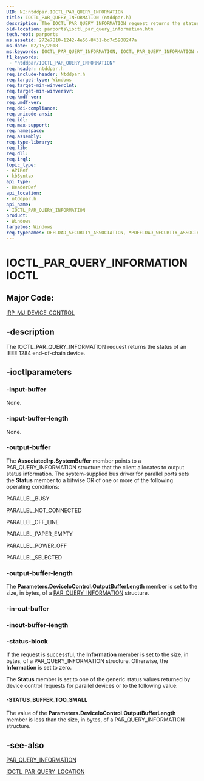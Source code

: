 ```yaml
---
UID: NI:ntddpar.IOCTL_PAR_QUERY_INFORMATION
title: IOCTL_PAR_QUERY_INFORMATION (ntddpar.h)
description: The IOCTL_PAR_QUERY_INFORMATION request returns the status of an IEEE 1284 end-of-chain device.
old-location: parports\ioctl_par_query_information.htm
tech.root: parports
ms.assetid: 272e7810-1242-4e56-8431-bd7c5908247a
ms.date: 02/15/2018
ms.keywords: IOCTL_PAR_QUERY_INFORMATION, IOCTL_PAR_QUERY_INFORMATION control code [Parallel Ports], cisspd_50a28bb8-8015-4b25-9850-9038b1c1789a.xml, ntddpar/IOCTL_PAR_QUERY_INFORMATION, parports.ioctl_par_query_information
f1_keywords:
 - "ntddpar/IOCTL_PAR_QUERY_INFORMATION"
req.header: ntddpar.h
req.include-header: Ntddpar.h
req.target-type: Windows
req.target-min-winverclnt:
req.target-min-winversvr:
req.kmdf-ver:
req.umdf-ver:
req.ddi-compliance:
req.unicode-ansi:
req.idl:
req.max-support:
req.namespace:
req.assembly:
req.type-library:
req.lib:
req.dll:
req.irql:
topic_type:
- APIRef
- kbSyntax
api_type:
- HeaderDef
api_location:
- ntddpar.h
api_name:
- IOCTL_PAR_QUERY_INFORMATION
product:
- Windows
targetos: Windows
req.typenames: OFFLOAD_SECURITY_ASSOCIATION, *POFFLOAD_SECURITY_ASSOCIATION
---
```


# IOCTL_PAR_QUERY_INFORMATION IOCTL


##  Major Code:


[IRP_MJ_DEVICE_CONTROL](https://docs.microsoft.com/windows-hardware/drivers/kernel/irp-mj-device-control)

## -description



The IOCTL_PAR_QUERY_INFORMATION request returns the status of an IEEE 1284 end-of-chain device.




## -ioctlparameters




### -input-buffer

None.


### -input-buffer-length

None.


### -output-buffer

The <b>AssociatedIrp.SystemBuffer</b> member points to a PAR_QUERY_INFORMATION structure that the client allocates to output status information. The system-supplied bus driver for parallel ports sets the <b>Status</b> member to a bitwise OR of one or more of the following operating conditions:

PARALLEL_BUSY

PARALLEL_NOT_CONNECTED

PARALLEL_OFF_LINE

PARALLEL_PAPER_EMPTY

PARALLEL_POWER_OFF

PARALLEL_SELECTED


### -output-buffer-length

The <b>Parameters.DeviceIoControl.OutputBufferLength</b> member is set to the size, in bytes, of a <a href="..\ntddpar\ns-ntddpar-_par_query_information.md">PAR_QUERY_INFORMATION</a> structure.


### -in-out-buffer








### -inout-buffer-length








### -status-block

If the request is successful, the <b>Information</b> member is set to the size, in bytes, of a PAR_QUERY_INFORMATION structure. Otherwise, the <b>Information</b> is set to zero.

The <b>Status</b> member is set to one of the generic status values returned by device control requests for parallel devices or to the following value:




#### -STATUS_BUFFER_TOO_SMALL

The value of the <b>Parameters.DeviceIoControl.OutputBufferLength</b> member is less than the size, in bytes, of a PAR_QUERY_INFORMATION structure.


## -see-also

<a href="..\ntddpar\ns-ntddpar-_par_query_information.md">PAR_QUERY_INFORMATION</a>



<a href="..\ntddpar\ni-ntddpar-ioctl_par_query_location.md">IOCTL_PAR_QUERY_LOCATION</a>



 

 


